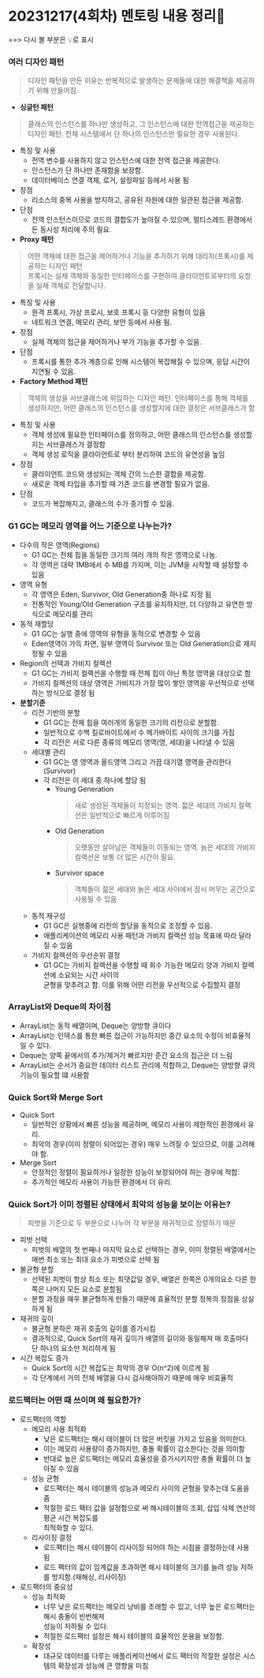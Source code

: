# 20231217(4회차) 멘토링 내용 정리📒
==> 다시 볼 부분은 💡로 표시

### 여러 디자인 패턴
> 디자인 패턴을 만든 이유는 반복적으로 발생하는 문제들에 대한 해결책을 제공하기 위해 만들어짐.
* **싱글턴 패턴**
> 클래스의 인스턴스를 하나만 생성하고, 그 인스턴스에 대한 전역접근을 제공하는 디자인 패턴.
> 전체 시스템에서 단 하나의 인스턴스만 필요한 경우 사용된다.
   * 특징 및 사용
     * 전역 변수를 사용하지 않고 인스턴스에 대한 전역 접근을 제공한다.
     * 인스턴스가 단 하나만 존재함을 보장함.
     * 데이터베이스 연결 객체, 로거, 설정파일 등에서 사용 됨
   * 장점
     * 리소스의 중복 사용을 방지하고, 공유된 자원에 대한 일관된 접근을 제공함.
   * 단점
     * 전역 인스턴스이므로 코드의 결합도가 높아질 수 있으며, 멀티스레드 환경에서든 동시성 처리에 주의 필요.
* **Proxy 패턴**
> 어떤 객체에 대한 접근을 제어하거나 기능을 추가하기 위해 대리자(프록시)를 제공하는 디자인 패턴      
> 프록시는 실제 객체와 동일한 인터페이스를 구현하여 클라이언트로부터의 요청을 실제 객체로 전달합니다.
   * 특징 및 사용
     * 원격 프록시, 가상 프로시, 보호 프록시 등 다양한 유형이 있음
     * 네트워크 연결, 메모리 관리, 보안 등에서 사용 됨.
   * 장점
     * 실제 객체의 접근을 제어하거나 부가 기능을 추가할 수 있음.
   * 단점
     * 프록시를 통한 추가 계층으로 인해 시스템이 복잡해질 수 있으며, 응답 시간이 지연될 수 있음.
* **Factory Method 패턴**
> 객체의 생성을 서브클래스에 위임하는 디자인 패턴.
> 인터페이스를 통해 객체를 생성하지만, 어떤 클래스의 인스턴스를 생성할지에 대한 결정은 서브클래스가 함
   * 특징 및 사용
     * 객체 생성에 필요한 인터페이스를 정의하고, 어떤 클래스의 인스턴스를 생성할지는 서브클래스가 결정함
     * 객체 생성 로직을 클라이언트로 부터 분리하여 코드의 유연성을 높임
   * 장점
     * 클라이언트 코드와 생성되는 객체 간의 느슨한 결합을 제공함.
     * 새로운 객체 타입을 추가할 때 기존 코드를 변경할 필요가 없음.
   * 단점
     * 코드가 복잡해지고, 클래스의 수가 증가할 수 있음.

### G1 GC는 메모리 영역을 어느 기준으로 나누는가?
* 다수의 작은 영역(Regions)
   * G1 GC는 전체 힙을 동일한 크기의 여러 개의 작은 영역으로 나눔.
   * 각 영역은 대략 1MB에서 수 MB를 가지며, 이는 JVM을 시작할 때 설정할 수 있음
* 영역 유형
   * 각 영역은 Eden, Survivor, Old Generation중 하나로 지정 됨
   * 전통적인 Young/Old Generation 구조를 유지하지만, 더 다양하고 유연한 방식으로 메모리를 관리
* 동적 재할당
   * G1 GC는 실행 중에 영역의 유형을 동적으로 변경할 수 있음
   * Eden영역이 가득 차면, 일부 영역이 Survivor 또는 Old Generation으로 재지정될 수 있음
* Region의 선택과 가비지 컬랙션
   * G1 GC는 가비지 컬랙션을 수행할 때 전체 힙이 아닌 특정 영역을 대상으로 함
   * 가비지 컬랙션의 대상 영역은 가비지가 가장 많이 쌓인 영역을 우선적으로 선택하는 방식으로 결정 됨
* **분할기준**
  * 리전 기반의 분할
    * G1 GC는 전체 힙을 여러개의 동일한 크기의 리전으로 분할함.
    * 일반적으로 수백 킬로바이트에서 수 메가바이트 사이의 크기를 가짐
    * 각 리전은 서로 다른 종류의 메모리 영역(영, 세대)을 나타낼 수 있음
  * 세대별 관리
    * G1 GC는 영 영역과 올드영역 그리고 가끔 대기열 영역을 관리한다(Survivor)
    * 각 리전은 이 세대 중 하나에 할당 됨
      * Young Generation
        > 새로 생성된 객체들이 지정되는 영역. 젋은 세대의 가비지 컬랙션은 일반적으로 빠르게 이루어짐
      * Old Generation
        > 오랫동안 살아남은 객체들이 이동되는 영역. 늙은 세대의 가비지 컬랙션은 보통 더 많은 시간이 필요.
      * Survivor space
        > 객체들이 젊은 세대와 늙은 세대 사이에서 잠시 머무는 공간으로 사용될 수 있음
  * 동적 재구성
    * G1 GC은 실행중에 리전의 할당을 동적으로 조정할 수 있음.
    * 애플리케이션의 메모리 사용 패턴과 가비지 컬랙션 성능 목표에 따라 달라질 수 있음
  * 가비지 컬렉션의 우선순위 결정
    * G1 GC는 가비지 컬렉션을 수행할 때 회수 가능한 메모리 양과 가비지 컬렉션에 소요되는 시간 사이의     
      균형을 맞추려고 함. 이를 위해 어떤 리전을 우선적으로 수집할지 결정


### ArrayList와 Deque의 차이점
* ArrayList는 동적 배열이며, Deque는 양방향 큐이다
* ArrayList는 인덱스를 통한 빠른 접근이 가능하지만 중간 요소의 수정이 비효율적일 수 있다.
* Deque는 양쪽 끝에서의 추가/제거가 빠르지만 준간 요소의 접근은 더 느림
* ArrayList는 순서가 중요한 데이터 리스트 관리에 적합하고, Deque는 양방향 큐의 기능이 필요할 떄 사용함

### Quick Sort와 Merge Sort
* Quick Sort
  * 일반적인 상황에서 빠른 성능을 제공하며, 메모리 사용이 제한적인 환경에서 유리.
  * 최악의 경우(이미 정렬이 되어있는 경우) 매우 느려질 수 있으므로, 이를 고려해야 함.
* Merge Sort
  * 안정적인 정렬이 필요하거나 일정한 성능이 보장되어야 하는 경우에 적합.
  * 추가적인 메모리 사용이 가능한 환경에서 더 유리.

### Quick Sort가 이미 정렬된 상태에서 최악의 성능을 보이는 이유는?
> 피벗을 기준으로 두 부분으로 나누어 각 부분을 재귀적으로 정렬하기 때문
* 피벗 선택
  * 피벗의 배열의 첫 번째나 마지막 요소로 선택하는 경우, 이미 정렬된 배열에서는 매번 최소 또는 최대 요소가 피벗으로 선택 됨
* 불균형 분할
  * 선택된 피벗이 항상 최소 또는 최댓값일 경우, 배열은 한쪽은 0개의요소 다른 한쪽은 나머지 모든 요소로 분할됨
  * 분할 과정을 매우 불균형하게 만들기 때문에 효율적인 분할 정복의 장점을 상실하게 됨
* 재귀의 깊이
  * 불균형 분하은 재귀 호출의 깊이를 증가시킴
  * 결과적으로, Quick Sort의 재귀 깊이가 배열의 길이와 동일해져 매 호출마다 단 하나의 요소만 처리하게 됨
* 시간 복잡도 증가
  * Quick Sort의 시간 복잡도는 최악의 경우 O(n^2)에 이르게 됨
  * 각 단계에서 거의 전체 배열을 다시 검사해야하기 때문에 매우 비효율적 

### 로드팩터는 어떤 때 쓰이며 왜 필요한가?
* 로드팩터의 역할
  * 메모리 사용 최적화
    * 낮은 로드팩터는 해시 테이블이 더 많은 버킷을 가지고 있음을 의미한다.
    * 이는 메모리 사용량이 증가하지만, 충돌 확률이 감소한다는 것을 의미함
    * 반대로 높은 로드팩터는 메모리 효율성을 증가시키지만 충돌 확률이 더 높아질 수 있음
  * 성능 균형
    * 로드팩터는 해시 테이블의 성능과 메모리 사이의 균형을 맞추는데 도움을 줌
    * 적절한 로드 팩터 값을 설정함으로 써 해시테이블의 조회, 삽입 삭제 연산의 평균 시간 복잡도를      
      최적화할 수 있다.
  * 리사이징 결정
    * 로드팩터는 해시 테이블이 리사이징 되어야 하는 시점을 결정하는데 사용 됨
    * 로드 팩터의 값이 임계값을 초과하면 해시 테이블의 크기를 늘려 성능 저하를 방지함.(재해싱, 리사이징)
* 로드팩터의 중요성
  * 성능 최적화
    * 너무 낮은 로드팩터는 메모리 낭비를 초래할 수 있고, 너무 높은 로드팩터는 해시 충돌이 빈번해져      
      성능이 저하될 수 있다.
    * 적절한 로드팩터 설정은 해시 테이블의 효율적인 운용을 보장함.
  * 확장성
    * 대규모 데이터를 다루는 애플리케이션에서 로드 팩터의 적절한 설정은 시스템의 확장성과 성능에 큰 영향을 미침
      
 
